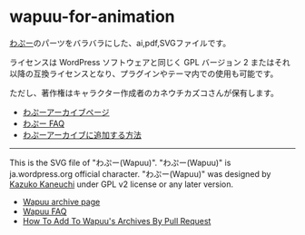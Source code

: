 wapuu-for-animation
=====

[わぷー](https://github.com/jawordpressorg/wapuu)のパーツをバラバラにした、ai,pdf,SVGファイルです。

ライセンスは WordPress ソフトウェアと同じく GPL バージョン 2 またはそれ以降の互換ライセンスとなり、プラグインやテーマ内での使用も可能です。

ただし、著作権はキャラクター作成者のカネウチカズコさんが保有します。

- [わぷーアーカイブページ](http://jawordpressorg.github.io/wapuu/)
- [わぷー FAQ](http://jawordpressorg.github.io/wapuu/faq.html)
- [わぷーアーカイブに追加する方法](http://jawordpressorg.github.io/wapuu/faq.html#add-archive)

------

This is the SVG file of "わぷー(Wapuu)".
"わぷー(Wapuu)" is ja.wordpress.org official character.
"わぷー(Wapuu)" was designed by [Kazuko Kaneuchi](http://blog.cgfm.jp/mutsuki/) under GPL v2 license or any later version.

- [Wapuu archive page](http://jawordpressorg.github.io/wapuu/)
- [Wapuu FAQ](http://jawordpressorg.github.io/wapuu/faq_en.html)
- [How To Add To Wapuu's Archives By Pull Request](http://jawordpressorg.github.io/wapuu/faq_en.html#add-archive)